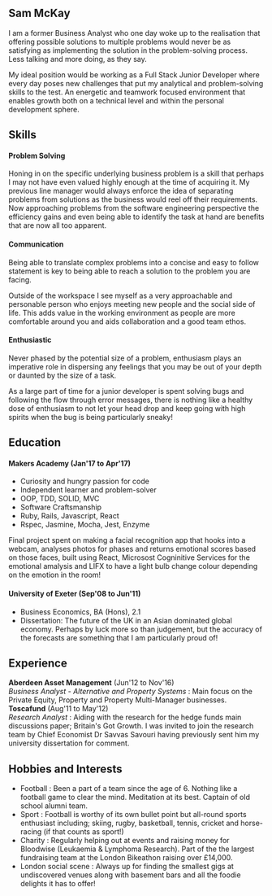 ## Sam McKay

I am a former Business Analyst who one day woke up to the realisation that offering possible solutions to multiple problems would never be as satisfying as implementing the solution in the problem-solving process. Less talking and more doing, as they say.

My ideal position would be working as a Full Stack Junior Developer where every day poses new challenges that put my analytical and problem-solving skills to the test. An energetic and teamwork focused environment that enables growth both on a technical level and within the personal development sphere.

## Skills

#### Problem Solving

Honing in on the specific underlying business problem is a skill that perhaps I may not have even valued highly enough at the time of acquiring it. My previous line manager would always enforce the idea of separating problems from solutions as the business would reel off their requirements. Now approaching problems from the software engineering perspective the efficiency gains and even being able to identify the task at hand are benefits that are now all too apparent.


#### Communication

Being able to translate complex problems into a concise and easy to follow statement is key to being able to reach a solution to the problem you are facing.

Outside of the workspace I see myself as a very approachable and personable person who enjoys meeting new people and the social side of life. This adds value in the working environment as people are more comfortable around you and aids collaboration and a good team ethos.



#### Enthusiastic

Never phased by the potential size of a problem, enthusiasm plays an imperative role in dispersing any feelings that you may be out of your depth or daunted by the size of a task.

As a large part of time for a junior developer is spent solving bugs and following the flow through error messages, there is nothing like a healthy dose of enthusiasm to not let your head drop and keep going with high spirits when the bug is being particularly sneaky!



## Education
#### Makers Academy (Jan'17 to Apr'17)

- Curiosity and hungry passion for code
- Independent learner and problem-solver
- OOP, TDD, SOLID, MVC
- Software Craftsmanship
- Ruby, Rails, Javascript, React
- Rspec, Jasmine, Mocha, Jest, Enzyme

Final project spent on making a facial recognition app that hooks into a webcam, analyses photos for phases and returns emotional scores based on those faces, built using React, Microsost Cogninitive Services for the emotional amalysis and LIFX to have a light bulb change colour depending on the emotion in the room!

#### University of Exeter (Sep'08 to Jun'11)

- Business Economics, BA (Hons), 2.1
- Dissertation: The future of the UK in an Asian dominated global economy. Perhaps by luck more so than judgement, but the accuracy of the forecasts are something that I am particularly proud of!


## Experience

**Aberdeen Asset Management** (Jun'12 to Nov'16)    
*Business Analyst - Alternative and Property Systems* :
Main focus on the Private Equity, Property and Property Multi-Manager businesses.  
**Toscafund** (Aug'11 to May'12)   
*Research Analyst* :
Aiding with the research for the hedge funds main discussions paper; Britain's Got Growth. I was invited to join the research team by Chief Economist Dr Savvas Savouri having previously sent him my university dissertation for comment.


## Hobbies and Interests

- Football : Been a part of a team since the age of 6. Nothing like a football game to clear the mind. Meditation at its best. Captain of old school alumni team.
- Sport : Football is worthy of its own bullet point but all-round sports enthusiast including; skiing, rugby, basketball, tennis, cricket and horse-racing (if that counts as sport!)
- Charity : Regularly helping out at events and raising money for Bloodwise (Leukaemia & Lymphoma Research). Part of the the largest fundraising team at the London Bikeathon raising over £14,000.
- London social scene : Always up for finding the smallest gigs at undiscovered venues along with basement bars and all the foodie delights it has to offer!
